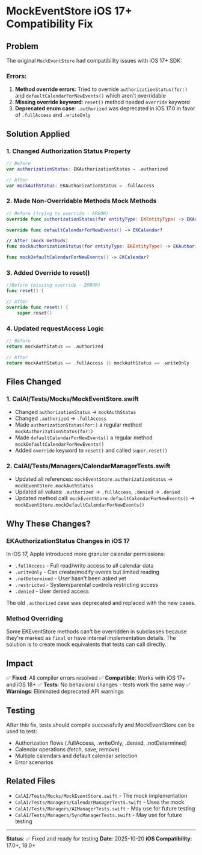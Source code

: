 # MockEventStore iOS 17+ Compatibility Fix

## Problem

The original `MockEventStore` had compatibility issues with iOS 17+ SDK:

### Errors:
1. **Method override errors**: Tried to override `authorizationStatus(for:)` and `defaultCalendarForNewEvents()` which aren't overridable
2. **Missing override keyword**: `reset()` method needed `override` keyword
3. **Deprecated enum case**: `.authorized` was deprecated in iOS 17.0 in favor of `.fullAccess` and `.writeOnly`

## Solution Applied

### 1. Changed Authorization Status Property
```swift
// Before
var authorizationStatus: EKAuthorizationStatus = .authorized

// After
var mockAuthStatus: EKAuthorizationStatus = .fullAccess
```

### 2. Made Non-Overridable Methods Mock Methods
```swift
// Before (trying to override - ERROR)
override func authorizationStatus(for entityType: EKEntityType) -> EKAuthorizationStatus

override func defaultCalendarForNewEvents() -> EKCalendar?

// After (mock methods)
func mockAuthorizationStatus(for entityType: EKEntityType) -> EKAuthorizationStatus

func mockDefaultCalendarForNewEvents() -> EKCalendar?
```

### 3. Added Override to reset()
```swift
//Before (missing override - ERROR)
func reset() {

// After
override func reset() {
    super.reset()
```

### 4. Updated requestAccess Logic
```swift
// Before
return mockAuthStatus == .authorized

// After
return mockAuthStatus == .fullAccess || mockAuthStatus == .writeOnly
```

## Files Changed

### 1. CalAI/Tests/Mocks/MockEventStore.swift
- Changed `authorizationStatus` → `mockAuthStatus`
- Changed `.authorized` → `.fullAccess`
- Made `authorizationStatus(for:)` a regular method `mockAuthorizationStatus(for:)`
- Made `defaultCalendarForNewEvents()` a regular method `mockDefaultCalendarForNewEvents()`
- Added `override` keyword to `reset()` and called `super.reset()`

### 2. CalAI/Tests/Managers/CalendarManagerTests.swift
- Updated all references: `mockEventStore.authorizationStatus` → `mockEventStore.mockAuthStatus`
- Updated all values: `.authorized` → `.fullAccess`, `.denied` → `.denied`
- Updated method call: `mockEventStore.defaultCalendarForNewEvents()` → `mockEventStore.mockDefaultCalendarForNewEvents()`

## Why These Changes?

### EKAuthorizationStatus Changes in iOS 17
In iOS 17, Apple introduced more granular calendar permissions:
- `.fullAccess` - Full read/write access to all calendar data
- `.writeOnly` - Can create/modify events but limited reading
- `.notDetermined` - User hasn't been asked yet
- `.restricted` - System/parental controls restricting access
- `.denied` - User denied access

The old `.authorized` case was deprecated and replaced with the new cases.

### Method Overriding
Some EKEventStore methods can't be overridden in subclasses because they're marked as `final` or have internal implementation details. The solution is to create mock equivalents that tests can call directly.

## Impact

✅ **Fixed**: All compiler errors resolved
✅ **Compatible**: Works with iOS 17+ and iOS 18+
✅ **Tests**: No behavioral changes - tests work the same way
✅ **Warnings**: Eliminated deprecated API warnings

## Testing

After this fix, tests should compile successfully and MockEventStore can be used to test:
- Authorization flows (.fullAccess, .writeOnly, .denied, .notDetermined)
- Calendar operations (fetch, save, remove)
- Multiple calendars and default calendar selection
- Error scenarios

## Related Files

- `CalAI/Tests/Mocks/MockEventStore.swift` - The mock implementation
- `CalAI/Tests/Managers/CalendarManagerTests.swift` - Uses the mock
- `CalAI/Tests/Managers/AIManagerTests.swift` - May use for future testing
- `CalAI/Tests/Managers/SyncManagerTests.swift` - May use for future testing

---

**Status**: ✅ Fixed and ready for testing
**Date**: 2025-10-20
**iOS Compatibility**: 17.0+, 18.0+
